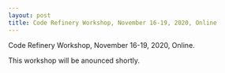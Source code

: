 ```yaml
---
layout: post
title: Code Refinery Workshop, November 16-19, 2020, Online
---
```

Code Refinery Workshop, November 16-19, 2020, Online.

This workshop will be anounced shortly.
